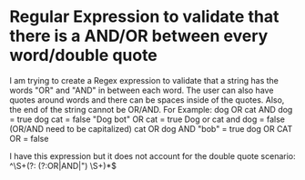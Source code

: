 
# Regular Expression to validate that there is a AND/OR between every word/double quote

I am trying to create a Regex expression to validate that a string has the words "OR" and "AND" in between each word. The user can also have quotes around words and there can be spaces inside of the quotes. Also, the end of the string cannot be OR/AND.
For Example:
dog OR cat AND dog = true
dog cat = false
"Dog bot" OR cat = true
Dog or cat and dog = false (OR/AND need to be capitalized)
cat OR dog AND "bob" = true
dog OR CAT OR = false

I have this expression but it does not account for the double quote scenario:
^\S+(?: (?:OR|AND|") \S+)*$


        